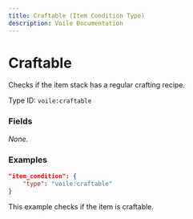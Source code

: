```yaml
---
title: Craftable (Item Condition Type)
description: Voile Documentation
---
```


# Craftable

Checks if the item stack has a regular crafting recipe.

Type ID: `voile:craftable`

### Fields

*None.*

### Examples

```json
"item_condition": {
    "type": "voile:craftable"
}
```

This example checks if the item is craftable.
